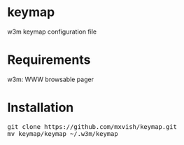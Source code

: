 # keymap
w3m keymap configuration file

# Requirements
w3m: WWW browsable pager

# Installation
<pre>
git clone https://github.com/mxvish/keymap.git
mv keymap/keymap ~/.w3m/keymap
</pre>
